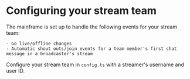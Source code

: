 # Configuring your stream team

The mainframe is set up to handle the following events for your stream team:

```
- Go live/offline changes
- Automatic shout outs/join events for a team member's first chat message in a broadcaster's stream
```

Configure your stream team in `config.ts` with a streamer's username and user ID.
